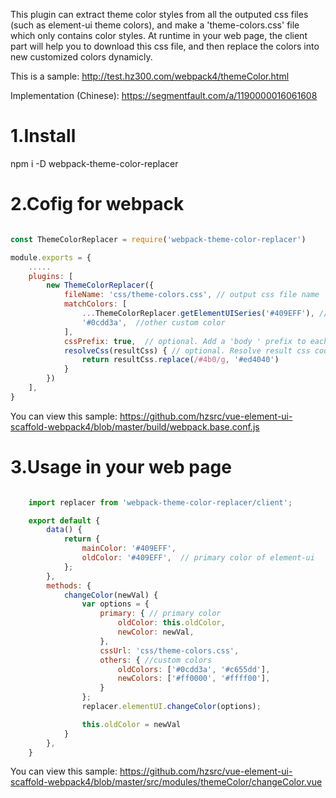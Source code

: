 This plugin can extract theme color styles from all the outputed css files (such as element-ui theme colors), and make a 'theme-colors.css' file which only contains color styles. At runtime in your web page, the client part will help you to download this css file, and then replace the colors into new customized colors dynamicly.

This is a sample:
http://test.hz300.com/webpack4/themeColor.html

Implementation (Chinese):
https://segmentfault.com/a/1190000016061608

# 1.Install
npm i -D webpack-theme-color-replacer

# 2.Cofig for webpack

````js

const ThemeColorReplacer = require('webpack-theme-color-replacer')

module.exports = {
    .....
    plugins: [
        new ThemeColorReplacer({
            fileName: 'css/theme-colors.css', // output css file name
            matchColors: [
                ...ThemeColorReplacer.getElementUISeries('#409EFF'), // primary color of element-ui
                '#0cdd3a',  //other custom color
            ],
            cssPrefix: true,  // optional. Add a 'body ' prefix to each class name. This can raise css priority.
            resolveCss(resultCss) { // optional. Resolve result css code as you wish.
                return resultCss.replace(/#4b0/g, '#ed4040')
            }
        })
    ],
}
````

You can view this sample:
https://github.com/hzsrc/vue-element-ui-scaffold-webpack4/blob/master/build/webpack.base.conf.js

# 3.Usage in your web page
````js

    import replacer from 'webpack-theme-color-replacer/client';

    export default {
        data() {
            return {
                mainColor: '#409EFF',
                oldColor: '#409EFF',  // primary color of element-ui
            };
        },
        methods: {
            changeColor(newVal) {
                var options = {
                    primary: { // primary color
                        oldColor: this.oldColor,
                        newColor: newVal,
                    },
                    cssUrl: 'css/theme-colors.css',
                    others: { //custom colors
                        oldColors: ['#0cdd3a', '#c655dd'],
                        newColors: ['#ff0000', '#ffff00'],
                    }
                };
                replacer.elementUI.changeColor(options);

                this.oldColor = newVal
            }
        },
    }


````

You can view this sample:
https://github.com/hzsrc/vue-element-ui-scaffold-webpack4/blob/master/src/modules/themeColor/changeColor.vue

